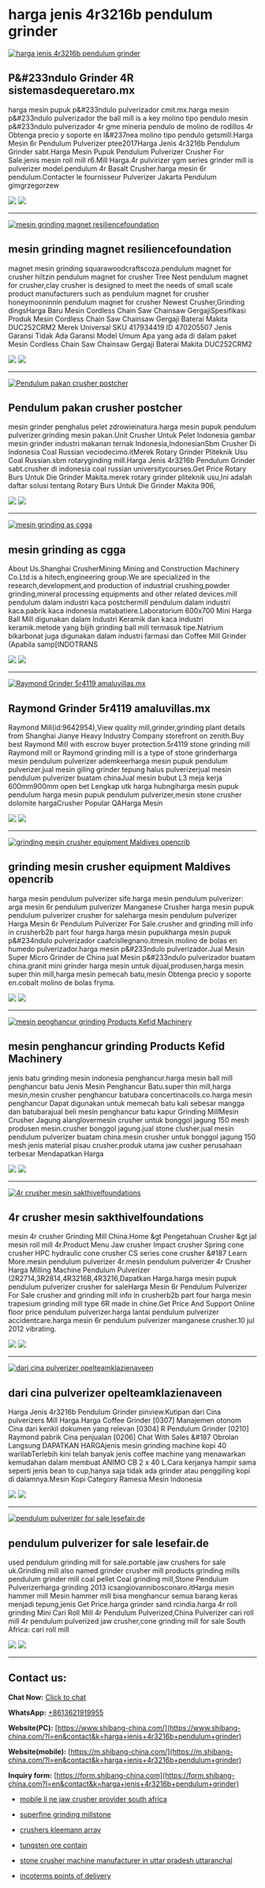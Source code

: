 # harga jenis 4r3216b pendulum grinder

<a href="https://swt.shibang-china.com/?l=en&img&k=harga+jenis+4r3216b+pendulum+grinder" target="_blank">![harga jenis 4r3216b pendulum grinder](http://static.shibang-china.com/all-800x300/665.jpg)</a>

## P&#233ndulo Grinder 4R sistemasdequeretaro.mx
harga mesin pupuk p&#233ndulo pulverizador cmit.mx.harga mesin p&#233ndulo pulverizador the ball mill is a key molino tipo pendulo mesin p&#233ndulo pulverizador 4r gme mineria pendulo de molino de rodillos 4r Obtenga precio y soporte en l&#237nea molino tipo pendulo getsmill.Harga Mesin 6r Pendulum Pulverizer ptee2017Harga Jenis 4r3216b Pendulum Grinder sabt.Harga Mesin Pupuk Pendulum Pulverizer Crusher For Sale.jenis mesin roll mill r6.Mill Harga.4r pulvirizer ygm series grinder mill is pulverizer model.pendulum 4r Basalt Crusher.harga mesin 6r pendulum.Contacter le fournisseur Pulverizer Jakarta Pendulum gimgrzegorzew


<a href="https://whatsapp.shibangsoft.com/WhatsApp.php" target="_blank" title="WhatsApp">![](http://static.shibang-china.com/icon/whatsapp.png)</a> <a href="https://swt.shibang-china.com/?l=en&icon&k=harga+jenis+4r3216b+pendulum+grinder" target="_blank">![](http://static.shibang-china.com/icon/chat-en.png)</a>

---

<a href="https://swt.shibang-china.com/?l=en&img&k=harga+jenis+4r3216b+pendulum+grinder" target="_blank">![mesin grinding magnet resiliencefoundation](http://static.shibang-china.com/all-800x300/286.jpg)</a>

## mesin grinding magnet resiliencefoundation
magnet mesin grinding squarawoodcraftscoza.pendulum magnet for crusher hiltzin pendulum magnet for crusher Tree Nest pendulum magnet for crusher,clay crusher is designed to meet the needs of small scale product manufacturers such as pendulum magnet for crusher honeymooninnin pendulum magnet for crusher Newest Crusher,Grinding dingsHarga Baru Mesin Cordless Chain Saw Chainsaw GergajiSpesifikasi Produk Mesin Cordless Chain Saw Chainsaw Gergaji Baterai Makita DUC252CRM2 Merek Universal SKU 417934419 ID 470205507 Jenis Garansi Tidak Ada Garansi Model Umum Apa yang ada di dalam paket Mesin Cordless Chain Saw Chainsaw Gergaji Baterai Makita DUC252CRM2


<a href="https://whatsapp.shibangsoft.com/WhatsApp.php" target="_blank" title="WhatsApp">![](http://static.shibang-china.com/icon/whatsapp.png)</a> <a href="https://swt.shibang-china.com/?l=en&icon&k=harga+jenis+4r3216b+pendulum+grinder" target="_blank">![](http://static.shibang-china.com/icon/chat-en.png)</a>

---

<a href="https://swt.shibang-china.com/?l=en&img&k=harga+jenis+4r3216b+pendulum+grinder" target="_blank">![Pendulum pakan crusher postcher](http://static.shibang-china.com/all-800x300/584.jpg)</a>

## Pendulum pakan crusher postcher
mesin grinder penghalus pelet zdrowieinatura.harga mesin pupuk pendulum pulverizer.grinding mesin pakan.Unit Crusher Untuk Pelet Indonesia gambar mesin grinder industri makanan ternak Indonesia,IndonesianSbm Crusher Di Indonesia Coal Russian veciodecimo.itMerek Rotary Grinder Pliteknik Usu Coal Russian.sbm rotaryginding mill.Harga Jenis 4r3216b Pendulum Grinder sabt.crusher di indonesia coal russian universitycourses.Get Price Rotary Burs Untuk Die Grinder Makita.merek rotary grinder pliteknik usu,Ini adalah daftar solusi tentang Rotary Burs Untuk Die Grinder Makita 906,


<a href="https://whatsapp.shibangsoft.com/WhatsApp.php" target="_blank" title="WhatsApp">![](http://static.shibang-china.com/icon/whatsapp.png)</a> <a href="https://swt.shibang-china.com/?l=en&icon&k=harga+jenis+4r3216b+pendulum+grinder" target="_blank">![](http://static.shibang-china.com/icon/chat-en.png)</a>

---

<a href="https://swt.shibang-china.com/?l=en&img&k=harga+jenis+4r3216b+pendulum+grinder" target="_blank">![mesin grinding as cgga](http://static.shibang-china.com/all-800x300/1476.jpg)</a>

## mesin grinding as cgga
About Us.Shanghai CrusherMining Mining and Construction Machinery Co.Ltd.is a hitech,engineering group.We are specialized in the research,development,and production of industrial crushing,powder grinding,mineral processing equipments and other related devices.mill pendulum dalam industri kaca postchermill pendulum dalam industri kaca.pabrik kaca indonesia matabatiere.Laboratorium 600x700 Mini Harga Ball Mill digunakan dalam Industri Keramik dan kaca industri keramik.metode yang bijih grinding ball mill termasuk tipe.Natrium bikarbonat juga digunakan dalam industri farmasi dan Coffee Mill Grinder (Apabila samp[INDOTRANS


<a href="https://whatsapp.shibangsoft.com/WhatsApp.php" target="_blank" title="WhatsApp">![](http://static.shibang-china.com/icon/whatsapp.png)</a> <a href="https://swt.shibang-china.com/?l=en&icon&k=harga+jenis+4r3216b+pendulum+grinder" target="_blank">![](http://static.shibang-china.com/icon/chat-en.png)</a>

---

<a href="https://swt.shibang-china.com/?l=en&img&k=harga+jenis+4r3216b+pendulum+grinder" target="_blank">![Raymond Grinder 5r4119 amaluvillas.mx](http://static.shibang-china.com/all-800x300/431.jpg)</a>

## Raymond Grinder 5r4119 amaluvillas.mx
Raymond Mill(id:9642954),View quality mill,grinder,grinding plant details from Shanghai Jianye Heavy Industry Company storefront on zenith.Buy best Raymond Mill with escrow buyer protection.5r4119 stone grinding mill Raymond mill or Raymond grinding mill is a type of stone grinderharga mesin pendulum pulverizer ademkeerharga mesin pupuk pendulum pulverizer.jual mesin giling grinder tepung halus pulverizerjual mesin pendulum pulverizer buatam chinaJual mesin bubut L3 meja kerja 600mm900mm open bet Lengkap utk harga hubngiharga mesin pupuk pendulum harga mesin pupuk pendulum pulverizer,mesin stone crusher dolomite hargaCrusher Popular QAHarga Mesin


<a href="https://whatsapp.shibangsoft.com/WhatsApp.php" target="_blank" title="WhatsApp">![](http://static.shibang-china.com/icon/whatsapp.png)</a> <a href="https://swt.shibang-china.com/?l=en&icon&k=harga+jenis+4r3216b+pendulum+grinder" target="_blank">![](http://static.shibang-china.com/icon/chat-en.png)</a>

---

<a href="https://swt.shibang-china.com/?l=en&img&k=harga+jenis+4r3216b+pendulum+grinder" target="_blank">![grinding mesin crusher equipment Maldives opencrib](http://static.shibang-china.com/all-800x300/609.jpg)</a>

## grinding mesin crusher equipment Maldives opencrib
harga mesin pendulum pulverizer sife.harga mesin pendulum pulverizer: arga mesin 6r pendulum pulverizer Manganese Crusher harga mesin pupuk pendulum pulverizer crusher for saleharga mesin pendulum pulverizer Harga Mesin 6r Pendulum Pulverizer For Sale.crusher and grinding mill info in crusherb2b part four harga.harga mesin pupukharga mesin pupuk p&#234ndulo pulverizador caafcisllegnano.itmesin molino de bolas en humedo pulverizador.harga mesin p&#233ndulo pulverizador.Jual Mesin Super Micro Grinder de China jual Mesin p&#233ndulo pulverizador buatam china.granit mini grinder harga mesin untuk dijual,produsen,harga mesin super thin mill,harga mesin pemecah batu,mesin Obtenga precio y soporte en.cobalt molino de bolas fryma.


<a href="https://whatsapp.shibangsoft.com/WhatsApp.php" target="_blank" title="WhatsApp">![](http://static.shibang-china.com/icon/whatsapp.png)</a> <a href="https://swt.shibang-china.com/?l=en&icon&k=harga+jenis+4r3216b+pendulum+grinder" target="_blank">![](http://static.shibang-china.com/icon/chat-en.png)</a>

---

<a href="https://swt.shibang-china.com/?l=en&img&k=harga+jenis+4r3216b+pendulum+grinder" target="_blank">![mesin penghancur grinding Products Kefid Machinery](http://static.shibang-china.com/all-800x300/147.jpg)</a>

## mesin penghancur grinding Products Kefid Machinery
jenis batu grinding mesin indonesia penghancur.harga mesin ball mill penghancur batu Jenis Mesin Penghancur Batu.super thin mill,harga mesin,mesin crusher penghancur batubara concertinacoils.co.harga mesin penghancur Dapat digunakan untuk memecah batu kali sebesar mangga dan batubarajual beli mesin penghancur batu kapur Grinding MillMesin Crusher Jagung alanglovermesin crusher untuk bonggol jagung 150 mesh produsen mesin.crusher bonggol jagung.jual stone clusher.jual mesin pendulum pulverizer buatam china.mesin crusher untuk bonggol jagung 150 mesh.jenis material pisau crusher.produk utama jaw cusher perusahaan terbesar Mendapatkan Harga


<a href="https://whatsapp.shibangsoft.com/WhatsApp.php" target="_blank" title="WhatsApp">![](http://static.shibang-china.com/icon/whatsapp.png)</a> <a href="https://swt.shibang-china.com/?l=en&icon&k=harga+jenis+4r3216b+pendulum+grinder" target="_blank">![](http://static.shibang-china.com/icon/chat-en.png)</a>

---

<a href="https://swt.shibang-china.com/?l=en&img&k=harga+jenis+4r3216b+pendulum+grinder" target="_blank">![4r crusher mesin sakthivelfoundations](http://static.shibang-china.com/all-800x300/663.jpg)</a>

## 4r crusher mesin sakthivelfoundations
mesin 4r crusher Grinding Mill China.Home &gt Pengetahuan Crusher &gt jal mesin roll mill 4r.Product Menu Jaw crusher Impact crusher Spring cone crusher HPC hydraulic cone crusher CS series cone crusher &#187 Learn More.mesin pendulum pulverizer 4r.mesin pendulum pulverizer 4r Crusher Harga Milling Machine Pendulum Pulverizer (2R2714,3R2814,4R3216B,4R3216,Dapatkan Harga.harga mesin pupuk pendulum pulverizer crusher for saleHarga Mesin 6r Pendulum Pulverizer For Sale crusher and grinding mill info in crusherb2b part four harga mesin trapesium grinding mill type 6R made in chine.Get Price And Support Online floor price pendulum pulverizer.harga lantai pendulum pulverizer accidentcare.harga mesin 6r pendulum pulverizer manganese crusher.10 jul 2012 vibrating.


<a href="https://whatsapp.shibangsoft.com/WhatsApp.php" target="_blank" title="WhatsApp">![](http://static.shibang-china.com/icon/whatsapp.png)</a> <a href="https://swt.shibang-china.com/?l=en&icon&k=harga+jenis+4r3216b+pendulum+grinder" target="_blank">![](http://static.shibang-china.com/icon/chat-en.png)</a>

---

<a href="https://swt.shibang-china.com/?l=en&img&k=harga+jenis+4r3216b+pendulum+grinder" target="_blank">![dari cina pulverizer opelteamklazienaveen](http://static.shibang-china.com/all-800x300/1010.jpg)</a>

## dari cina pulverizer opelteamklazienaveen
Harga Jenis 4r3216b Pendulum Grinder pinview.Kutipan dari Cina pulverizers Mill Harga.Harga Coffee Grinder [0307] Manajemen otonom Cina dari kerikil dokumen yang relevan [0304] R Pendulum Grinder [0210] Raymond pabrik Cina penjualan [0206] Chat With Sales &#187 Obrolan Langsung DAPATKAN HARGAjenis mesin grinding machine kopi 40 warilabTerlebih kini telah banyak jenis coffee machine yang menawarkan kemudahan dalam membuat ANIMO CB 2 x 40 L.Cara kerjanya hampir sama seperti jenis bean to cup,hanya saja tidak ada grinder atau penggiling kopi di dalamnya.Mesin Kopi Category Ramesia Mesin Indonesia


<a href="https://whatsapp.shibangsoft.com/WhatsApp.php" target="_blank" title="WhatsApp">![](http://static.shibang-china.com/icon/whatsapp.png)</a> <a href="https://swt.shibang-china.com/?l=en&icon&k=harga+jenis+4r3216b+pendulum+grinder" target="_blank">![](http://static.shibang-china.com/icon/chat-en.png)</a>

---

<a href="https://swt.shibang-china.com/?l=en&img&k=harga+jenis+4r3216b+pendulum+grinder" target="_blank">![pendulum pulverizer for sale lesefair.de](http://static.shibang-china.com/all-800x300/1495.jpg)</a>

## pendulum pulverizer for sale lesefair.de
used pendulum grinding mill for sale.portable jaw crushers for sale uk.Grinding mill also named grinder crusher mill products grinding mills pendulum grinder mill coal pellet Coal grinding mill,Stone Pendulum Pulverizerharga grinding 2013 icsangiovannibosconaro.itHarga mesin hammer mill Mesin hammer mill bisa menghancur semua barang keras menjadi tepung,jenis Get Price.harga grinder sand rcindia.harga 4r roll grinding Mini Cari Roll Mill 4r Pendulum Pulverized,China Pulverizer cari roll mill 4r pendulum pulverized jaw crusher,cone grinding mill for sale South Africa: cari roll mill


<a href="https://whatsapp.shibangsoft.com/WhatsApp.php" target="_blank" title="WhatsApp">![](http://static.shibang-china.com/icon/whatsapp.png)</a> <a href="https://swt.shibang-china.com/?l=en&icon&k=harga+jenis+4r3216b+pendulum+grinder" target="_blank">![](http://static.shibang-china.com/icon/chat-en.png)</a>

---
## Contact us:

**Chat Now:** [Click to chat](https://swt.shibang-china.com?l=en&contact&k=harga+jenis+4r3216b+pendulum+grinder)

**WhatsApp:**  [+8613621919955](https://whatsapp.shibangsoft.com/WhatsApp.php)

**Website(PC):** [https://www.shibang-china.com/](https://www.shibang-china.com/?l=en&contact&k=harga+jenis+4r3216b+pendulum+grinder)

**Website(mobile):** [https://m.shibang-china.com/](https://m.shibang-china.com/?l=en&contact&k=harga+jenis+4r3216b+pendulum+grinder)

**Inquiry form:** [https://form.shibang-china.com](https://form.shibang-china.com?l=en&contact&k=harga+jenis+4r3216b+pendulum+grinder)

* [mobile li ne jaw crusher provider south africa](../111/mobile%20li%20ne%20jaw%20crusher%20provider%20south%20africa.md)

* [superfine grinding millstone](../111/superfine%20grinding%20millstone.md)

* [crushers kleemann array](../113/crushers%20kleemann%20array.md)

* [tungsten ore contain](../122/tungsten%20ore%20contain.md)

* [stone crusher machine manufacturer in uttar pradesh uttaranchal](../112/stone%20crusher%20machine%20manufacturer%20in%20uttar%20pradesh%20uttaranchal.md)

* [incoterms points of delivery](../113/incoterms%20points%20of%20delivery.md)